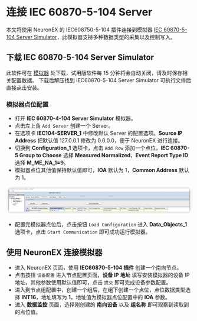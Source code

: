# 连接 IEC 60870-5-104 Server

本文将使用 NeuronEX 的 IEC608750-5-104 插件连接到模拟器 [IEC 60870-5-104 Server Simulator](https://www.freyrscada.com/iec-60870-5-104-Client-Simulator.php)，此模拟器支持多种数据类型的采集以及控制写入。

## 下载 IEC 60870-5-104 Server Simulator

此软件可在 [模拟器](https://sourceforge.net/projects/iec-104-client-simulator/) 处下载，试用版软件每 15 分钟将会自动关闭，请及时保存相关配置数据。
下载后解压找到 IEC60870-5-104 Server Simulator 可执行文件后直接点击安装。

### 模拟器点位配置

* 打开 **IEC 60870-4-104 Server Simulator** 模拟器。
* 点击左上角 `Add Server` 创建一个 Server。
* 在选项卡 **IEC104-SERVER_1** 中修改默认 Server 的配置选项。**Source IP Address** 把默认值 127.0.0.1 修改为 0.0.0.0，便于 NeuronEX 进行连接。
* 切换到 **Configuration_1** 选项卡，点击 `Add Row` 添加一个点位，**IEC 60870-5 Group to Choose** 选择 **Measured Normalized**，**Event Report Type ID** 选择 **M_ME_NA_1=9**。
* 模拟器点位其他值保持默认值即可，**IOA** 默认为 1，**Common Address** 默认为 1。

![simulator-tag](./assets/tag.png)

* 配置完模拟器点位后，点击按钮 `Load Configuration` 进入 **Data_Objects_1** 选项卡，点击 `Start Communication` 即可成功运行模拟器。

## 使用 NeuronEX 连接模拟器

* 进入 NeuronEX 页面，使用 **IEC60870-5-104 插件** 创建一个南向节点。
* 点击按钮 `设备配置` 进入节点配置页面，**设备 IP 地址** 填写安装模拟器的设备 IP 地址，其他参数使用默认值即可，点击 `提交` 即可完成设备参数配置。 
* 进入到节点组配置中，创建一个组后，在组下创建一个点位，点位数据类型选择 **INT16**，地址填写为 **1**，地址值为模拟器点位配置中的 **IOA** 参数。
* 进入 **数据监控** 页面，选择刚创建的 **南向设备** 以及 **组名称** 即可观察到读取到的点位值。

